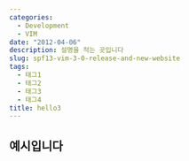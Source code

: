 ```yaml
---
categories:
  - Development
  - VIM
date: "2012-04-06"
description: 설명을 적는 곳입니다
slug: spf13-vim-3-0-release-and-new-website
tags:
  - 태그1
  - 태그2
  - 태그3
  - 태그4
title: hello3
---
```


## 예시입니다
